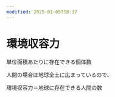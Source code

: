 ```yaml
---
modified: 2025-01-05T18:37
---
```

# 環境収容力

単位面積あたりに存在できる個体数

人間の場合は地球全土に広まっているので、

環境収容力＝地球に存在できる人間の数
